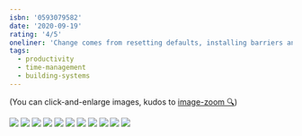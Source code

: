 ```yaml
---
isbn: '0593079582'
date: '2020-09-19'
rating: '4/5'
oneliner: 'Change comes from resetting defaults, installing barriers and designing how you spend your time.'
tags:
  - productivity
  - time-management
  - building-systems
---
```


(You can click-and-enlarge images, kudos to [image-zoom 🔍](https://github.com/rpearce/image-zoom))

![](/images/books/make-time/make-time-02.jpg)
![](/images/books/make-time/make-time-03.jpg)
![](/images/books/make-time/make-time-04.jpg)
![](/images/books/make-time/make-time-05.jpg)
![](/images/books/make-time/make-time-06.jpg)
![](/images/books/make-time/make-time-07.jpg)
![](/images/books/make-time/make-time-08.jpg)
![](/images/books/make-time/make-time-09.jpg)
![](/images/books/make-time/make-time-10.jpg)
![](/images/books/make-time/make-time-11.jpg)
![](/images/books/make-time/make-time-12.jpg)
